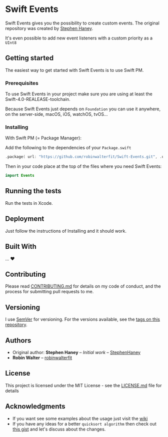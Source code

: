 Swift Events
===================

Swift Events gives you the possibility to create custom events. The original repository was created by [Stephen Haney](https://github.com/StephenHaney/Swift-Custom-Events).

It's even possible to add new event listeners with a custom priority as a `UInt8`

## Getting started

The easiest way to get started with Swift Events is to use Swift PM.

### Prerequisites

To use Swift Events in your project make sure you are using at least the Swift-4.0-REALEASE-toolchain.

Because Swift Events just depends on `Foundation` you can use it anywhere, on the server-side, macOS, iOS, watchOS, tvOS...

### Installing

With Swift PM (= Package Manager):

Add the following to the dependencies of your `Package.swift`

```swift
.package( url: "https://github.com/robinwalterfit/Swift-Events.git", .upToNextMajor( from: "1.1.3" ) )
```

Then in your code place at the top of the files where you need Swift Events:

```swift
import Events
```

## Running the tests

Run the tests in Xcode.

## Deployment

Just follow the instructions of Installing and it should work.

## Built With

... :heart:

## Contributing

Please read [CONTRIBUTING.md](CONTRIBUTING.md) for details on my code of conduct, and the process for submitting pull requests to me.

## Versioning

I use [SemVer](http://semver.org/) for versioning. For the versions available, see the [tags on this repository](https://github.com/robinwalterfit/Swift-Events/tags).

## Authors

* Original author: **Stephen Haney** – *Initial work* – [StephenHaney](https://github.com/StephenHaney/)
* **Robin Walter** – [robinwalterfit](https://github.com/robinwalterfit)

## License

This project is licensed under the MIT License - see the [LICENSE.md](LICENSE.md) file for details

## Acknowledgments

* If you want see some examples about the usage just visit the [wiki](https://github.com/robinwalterfit/Swift-Events/wiki)
* If you have any ideas for a better `quicksort algorithm` then check out [this gist](https://gist.github.com/robinwalterfit/60a42c388d35b66cba7cf7864bc0fb98) and let's discuss about the changes.
